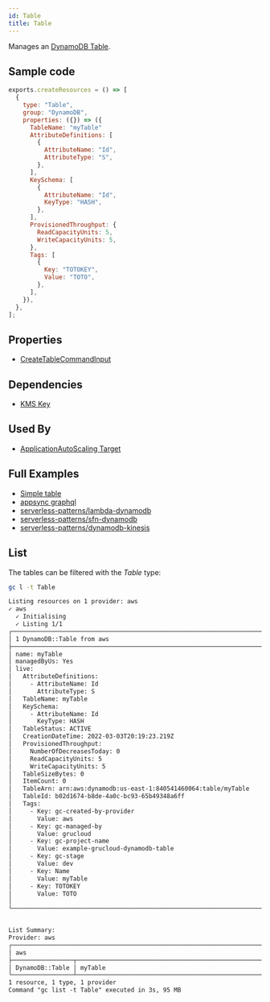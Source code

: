 ```yaml
---
id: Table
title: Table
---
```


Manages an [DynamoDB Table](https://console.aws.amazon.com/dynamodbv2/home?#tables).

## Sample code

```js
exports.createResources = () => [
  {
    type: "Table",
    group: "DynamoDB",
    properties: ({}) => ({
      TableName: "myTable"
      AttributeDefinitions: [
        {
          AttributeName: "Id",
          AttributeType: "S",
        },
      ],
      KeySchema: [
        {
          AttributeName: "Id",
          KeyType: "HASH",
        },
      ],
      ProvisionedThroughput: {
        ReadCapacityUnits: 5,
        WriteCapacityUnits: 5,
      },
      Tags: [
        {
          Key: "TOTOKEY",
          Value: "TOTO",
        },
      ],
    }),
  },
];
```

## Properties

- [CreateTableCommandInput](https://docs.aws.amazon.com/AWSJavaScriptSDK/v3/latest/clients/client-dynamodb/interfaces/createtablecommandinput.html)

## Dependencies

- [KMS Key](../KMS/Key.md)

## Used By

- [ApplicationAutoScaling Target](../ApplicationAutoScaling/Target.md)

## Full Examples

- [Simple table](https://github.com/grucloud/grucloud/tree/main/examples/aws/DynamoDB/table)
- [appsync graphql](https://github.com/grucloud/grucloud/tree/main/examples/aws/AppSync/graphql)
- [serverless-patterns/lambda-dynamodb](https://github.com/grucloud/grucloud/tree/main/examples/aws/serverless-patterns/lambda-dynamodb)
- [serverless-patterns/sfn-dynamodb](https://github.com/grucloud/grucloud/tree/main/examples/aws/serverless-patterns/sfns-dynamodb)
- [serverless-patterns/dynamodb-kinesis](https://github.com/grucloud/grucloud/tree/main/examples/aws/serverless-patterns/dynamodb-kinesis)

## List

The tables can be filtered with the _Table_ type:

```sh
gc l -t Table
```

```txt
Listing resources on 1 provider: aws
✓ aws
  ✓ Initialising
  ✓ Listing 1/1
┌─────────────────────────────────────────────────────────────────────────┐
│ 1 DynamoDB::Table from aws                                              │
├─────────────────────────────────────────────────────────────────────────┤
│ name: myTable                                                           │
│ managedByUs: Yes                                                        │
│ live:                                                                   │
│   AttributeDefinitions:                                                 │
│     - AttributeName: Id                                                 │
│       AttributeType: S                                                  │
│   TableName: myTable                                                    │
│   KeySchema:                                                            │
│     - AttributeName: Id                                                 │
│       KeyType: HASH                                                     │
│   TableStatus: ACTIVE                                                   │
│   CreationDateTime: 2022-03-03T20:19:23.219Z                            │
│   ProvisionedThroughput:                                                │
│     NumberOfDecreasesToday: 0                                           │
│     ReadCapacityUnits: 5                                                │
│     WriteCapacityUnits: 5                                               │
│   TableSizeBytes: 0                                                     │
│   ItemCount: 0                                                          │
│   TableArn: arn:aws:dynamodb:us-east-1:840541460064:table/myTable       │
│   TableId: b02d1674-b8de-4a0c-bc93-65b49348a6ff                         │
│   Tags:                                                                 │
│     - Key: gc-created-by-provider                                       │
│       Value: aws                                                        │
│     - Key: gc-managed-by                                                │
│       Value: grucloud                                                   │
│     - Key: gc-project-name                                              │
│       Value: example-grucloud-dynamodb-table                            │
│     - Key: gc-stage                                                     │
│       Value: dev                                                        │
│     - Key: Name                                                         │
│       Value: myTable                                                    │
│     - Key: TOTOKEY                                                      │
│       Value: TOTO                                                       │
│                                                                         │
└─────────────────────────────────────────────────────────────────────────┘


List Summary:
Provider: aws
┌────────────────────────────────────────────────────────────────────────┐
│ aws                                                                    │
├─────────────────┬──────────────────────────────────────────────────────┤
│ DynamoDB::Table │ myTable                                              │
└─────────────────┴──────────────────────────────────────────────────────┘
1 resource, 1 type, 1 provider
Command "gc list -t Table" executed in 3s, 95 MB
```
